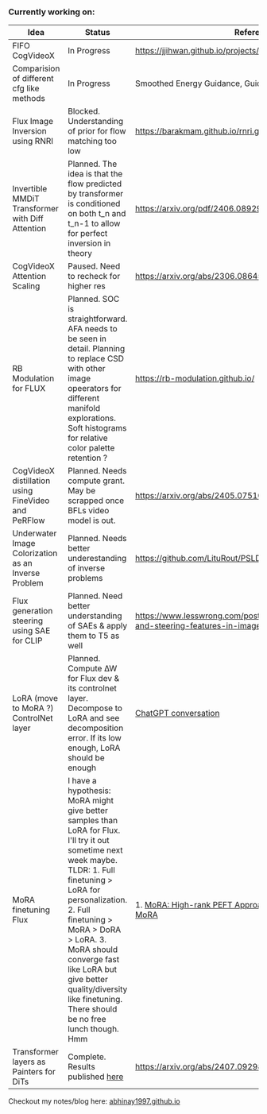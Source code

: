 ### Currently working on:

| Idea                                               | Status                                                                                     | References/Papers                                                 | 
|----------------------------------------------------|------------------------------------------------------------------------------------------------------|---------------------------------------------------------|
| FIFO CogVideoX                                     | In Progress                                                                                |   https://jjihwan.github.io/projects/FIFO-Diffusion |
|Comparision of different cfg like methods| In Progress                                   |  Smoothed Energy Guidance, Guidance embedding, CFG and CFG++| 
| Flux Image Inversion using RNRI                    | Blocked. Understanding of prior for flow matching too low                                  |   https://barakmam.github.io/rnri.github.io/| 
|Invertible MMDiT Transformer with Diff Attention | Planned. The idea is that the flow predicted by transformer is conditioned on both t_n and t_n-1 to allow for perfect inversion in theory | https://arxiv.org/pdf/2406.08929 https://arxiv.org/pdf/2410.05258
| CogVideoX Attention Scaling                        | Paused. Need to recheck for higher res                                                     |   https://arxiv.org/abs/2306.08645| 
| RB Modulation for FLUX                             | Planned. SOC is straightforward. AFA needs to be seen in detail. Planning to replace CSD with other image opeerators for different manifold explorations. Soft histograms for relative color palette retention ?                            |   https://rb-modulation.github.io/| 
| CogVideoX distillation using FineVideo and PeRFlow | Planned. Needs compute grant. May be scrapped once BFLs video model is out.                |   https://arxiv.org/abs/2405.07510| 
| Underwater Image Colorization as an Inverse Problem| Planned. Needs better underestanding of inverse problems                                   |   https://github.com/LituRout/PSLD| 
| Flux generation steering using SAE for CLIP        | Planned. Need better understanding of SAEs & apply them to T5 as well |   https://www.lesswrong.com/posts/Quqekpvx8BGMMcaem/interpreting-and-steering-features-in-images| 
| LoRA (move to MoRA ?) ControlNet layer        | Planned. Compute ∆W for Flux dev & its controlnet layer. Decompose to LoRA and see decomposition error. If its low enough, LoRA should be enough |   [ChatGPT conversation](https://chatgpt.com/share/66f12970-6608-800f-a24e-20c4d2766c4a)| 
| MoRA finetuning Flux              | I have a hypothesis: MoRA might give better samples than LoRA for Flux. I'll try it out sometime next week maybe. TLDR: 1. Full finetuning > LoRA for personalization. 2. Full finetuning > MoRA > DoRA > LoRA. 3. MoRA should converge fast like LoRA but give better quality/diversity like finetuning. There should be no free lunch though. Hmm | 1. [MoRA: High-rank PEFT Approach](https://linkedin.com/pulse/mora-high-rank-peft-approach-fine-tuning-himank-jain-ewe3f/) 2. [Full Finetuning of Flux](https://dev.to/furkangozukara/full-fine-tuning-of-flux-yields-way-better-results-than-lora-training-as-expected-overfitting-and-bleeding-reduced-a-lot-3g6g) 3. [GitHub: MoRA](https://github.com/kongds/MoRA) |
| Transformer layers as Painters for DiTs            | Complete. Results published [here](https://huggingface.co/blog/NagaSaiAbhinay/transformer-layers-as-painters-dit)|   https://arxiv.org/abs/2407.09298| 

Checkout my notes/blog here: [abhinay1997.github.io](https://abhinay1997.github.io)
